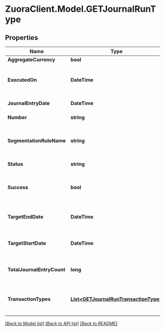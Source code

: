 # ZuoraClient.Model.GETJournalRunType

## Properties

Name | Type | Description | Notes
------------ | ------------- | ------------- | -------------
**AggregateCurrency** | **bool** |  | [optional] 
**ExecutedOn** | **DateTime** | Date and time the journal run was executed.  | [optional] 
**JournalEntryDate** | **DateTime** | Date of the journal entry.  | [optional] 
**Number** | **string** | Journal run number.  | [optional] 
**SegmentationRuleName** | **string** | Name of GL segmentation rule used in the journal run.  | [optional] 
**Status** | **string** | Status of the journal run.   | [optional] 
**Success** | **bool** | Returns &#x60;true&#x60; if the request was processed successfully.  | [optional] 
**TargetEndDate** | **DateTime** | The target end date of the journal run.  | [optional] 
**TargetStartDate** | **DateTime** | The target start date of the journal run.  | [optional] 
**TotalJournalEntryCount** | **long** | Total number of journal entries in the journal run.  | [optional] 
**TransactionTypes** | [**List&lt;GETJournalRunTransactionType&gt;**](GETJournalRunTransactionType.md) | Transaction types included in the journal run.  | [optional] 

[[Back to Model list]](../README.md#documentation-for-models) [[Back to API list]](../README.md#documentation-for-api-endpoints) [[Back to README]](../README.md)

